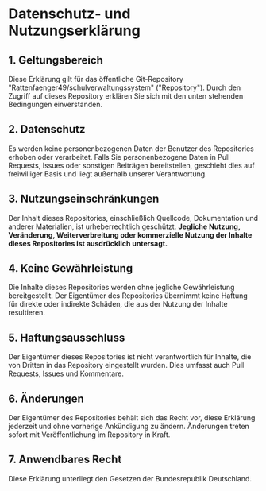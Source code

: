# Datenschutz- und Nutzungserklärung

## 1. Geltungsbereich
Diese Erklärung gilt für das öffentliche Git-Repository "Rattenfaenger49/schulverwaltungssystem" ("Repository"). Durch den Zugriff auf dieses Repository erklären Sie sich mit den unten stehenden Bedingungen einverstanden.

## 2. Datenschutz
Es werden keine personenbezogenen Daten der Benutzer des Repositories erhoben oder verarbeitet. Falls Sie personenbezogene Daten in Pull Requests, Issues oder sonstigen Beiträgen bereitstellen, geschieht dies auf freiwilliger Basis und liegt außerhalb unserer Verantwortung.

## 3. Nutzungseinschränkungen
Der Inhalt dieses Repositories, einschließlich Quellcode, Dokumentation und anderer Materialien, ist urheberrechtlich geschützt. **Jegliche Nutzung, Veränderung, Weiterverbreitung oder kommerzielle Nutzung der Inhalte dieses Repositories ist ausdrücklich untersagt.**

## 4. Keine Gewährleistung
Die Inhalte dieses Repositories werden ohne jegliche Gewährleistung bereitgestellt. Der Eigentümer des Repositories übernimmt keine Haftung für direkte oder indirekte Schäden, die aus der Nutzung der Inhalte resultieren.

## 5. Haftungsausschluss
Der Eigentümer dieses Repositories ist nicht verantwortlich für Inhalte, die von Dritten in das Repository eingestellt wurden. Dies umfasst auch Pull Requests, Issues und Kommentare.

## 6. Änderungen
Der Eigentümer des Repositories behält sich das Recht vor, diese Erklärung jederzeit und ohne vorherige Ankündigung zu ändern. Änderungen treten sofort mit Veröffentlichung im Repository in Kraft.

## 7. Anwendbares Recht
Diese Erklärung unterliegt den Gesetzen der Bundesrepublik Deutschland.